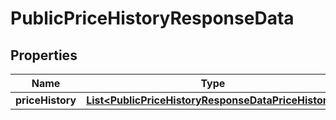 
# PublicPriceHistoryResponseData

## Properties
Name | Type | Description | Notes
------------ | ------------- | ------------- | -------------
**priceHistory** | [**List&lt;PublicPriceHistoryResponseDataPriceHistory&gt;**](PublicPriceHistoryResponseDataPriceHistory.md) |  | 



